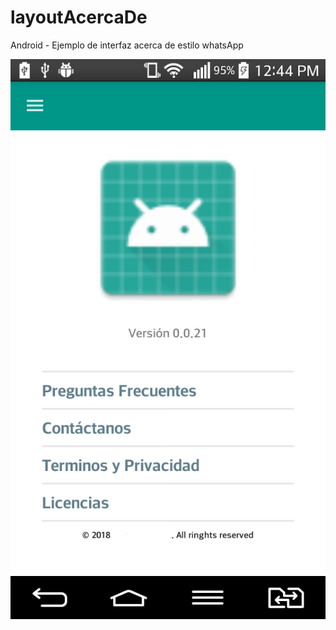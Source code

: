 # layoutAcercaDe
Android - Ejemplo de interfaz acerca de estilo whatsApp

![alt text](https://github.com/sbpinilla/layoutAcercaDe/blob/master/b.png)

